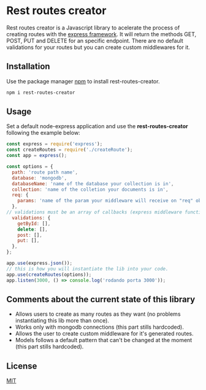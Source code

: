 # Rest routes creator

Rest routes creator is a Javascript library to acelerate the process of creating routes with the [express framework](https://github.com/expressjs/express). It will return the methods GET, POST, PUT and DELETE for an specific endpoint. There are no default validations for your routes but you can create custom middlewares for it.

## Installation

Use the package manager [npm](https://www.npmjs.com/package/rest-routes-creator) to install rest-routes-creator.

```bash
npm i rest-routes-creator
```

## Usage

Set a default node-express application and use the **rest-routes-creator** following the example below:

```javascript
const express = require('express');
const createRoutes = require('./createRoute');
const app = express();

const options = {
  path: 'route path name',
  database: 'mongodb',
  databaseName: 'name of the database your collection is in',
  collection: 'name of the colletion your documents is in',
  req: {
    params: 'name of the param your middleware will receive on "req" object',
  },
// validations must be an array of callbacks (express middleware functions).
  validations: {
    getById: [],
    delete: [],
    post: [],
    put: [],
  },
};

app.use(express.json());
// this is how you will instantiate the lib into your code.
app.use(createRoutes(options));
app.listen(3000, () => console.log('rodando porta 3000'));
```

## Comments about the current state of this library
- Allows users to create as many routes as they want (no problems instantiating this lib more than once).
- Works only with mongodb connections (this part stills hardcoded).
- Allows the user to create custom middleware for it's generated routes.
- Models follows a default pattern that can't be changed at the moment (this part stills hardcoded).

## License
[MIT](https://choosealicense.com/licenses/mit/)